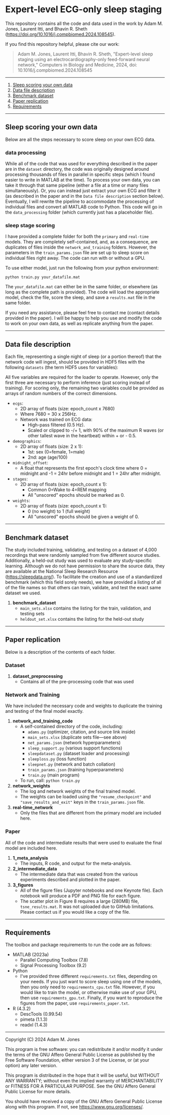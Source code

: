 # Expert-level ECG-only sleep staging

This repository contains all the code and data used in the work by Adam M. Jones, Laurent Itti, and Bhavin R. Sheth (<https://doi.org/10.1016/j.compbiomed.2024.108545>).

If you find this repository helpful, please cite our work:

> Adam M. Jones, Laurent Itti, Bhavin R. Sheth, "Expert-level sleep staging using an electrocardiography-only feed-forward neural network," Computers in Biology and Medicine, 2024, doi: 10.1016/j.compbiomed.2024.108545

---

1. [Sleep scoring your own data](#sleep-scoring-your-own-data)
2. [Data file description](#data-file-description)
3. [Benchmark dataset](#benchmark-dataset)
4. [Paper replication](#paper-replication)
5. [Requirements](#requirements)

---

## Sleep scoring your own data

Below are all the steps necessary to score sleep on your own ECG data.

### data processing

While all of the code that was used for everything described in the paper are in the `dataset` directory, the code was originally designed around processing thousands of files in parallel in specific steps (which I found easier to write in MATLAB at the time).
To process your own data, you can take it through that same pipeline (either a file at a time or many files simultaneously). Or, you can instead just extract your own ECG and filter it (as described in the paper and in the `Data file description` section below).
Eventually, I will rewrite the pipeline to accommodate the processing of individual files and convert all MATLAB code to Python. This code will go in the `data_processing` folder (which currently just has a placeholder file).

### sleep stage scoring

I have provided a complete folder for both the `primary` and `real-time` models. They are completely self-contained, and, as a consequence, are duplicates of files inside the `network_and_training` folders. However, the parameters in the `train_params.json` file are set up to sleep score on individual files right away. The code can run with or without a GPU.

To use either model, just run the following from your python environment:

```
python train.py your_datafile.mat
```

The `your_datafile.mat` can either be in the same folder, or elsewhere (as long as the complete path is provided). The code will load the appropriate model, check the file, score the sleep, and save a `results.mat` file in the same folder.

If you need any assistance, please feel free to contact me (contact details provided in the paper). I will be happy to help you use and modify the code to work on your own data, as well as replicate anything from the paper.

---

## Data file description

Each file, representing a single night of sleep (or a portion thereof) that the network code will ingest, should be provided in HDF5 files with the following `datasets` (the term HDF5 uses for variables):

All five variables are required for the loader to operate. However, only the first three are necessary to perform inference (just scoring instead of training). For scoring only, the remaining two variables could be provided as arrays of random numbers of the correct dimensions.

- `ecgs`:
  - 2D array of floats (size: epoch_count x 7680)
  - Where 7680 = 30 x 256Hz.
  - Network was trained on ECG data:
    - High-pass filtered (0.5 Hz).
    - Scaled or clipped to -/+ 1, with 90% of the maximum R waves (or other tallest wave in the heartbeat) within + or - 0.5.
- `demographics`:
  - 2D array of floats (size: 2 x 1):
    - 1st: sex (0=female, 1=male)
    - 2nd: age (age/100)
- `midnight_offset`:
  - A float that represents the first epoch's clock time where 0 = midnight and -1 = 24hr before midnight and 1 = 24hr after midnight.
- `stages`:
  - 2D array of floats (size: epoch_count x 1):
    - Common 0=Wake to 4=REM mapping
    - All "unscored" epochs should be marked as 0.
- `weights`:
  - 2D array of floats (size: epoch_count x 1):
    - 0 (no weight) to 1 (full weight)
    - All "unscored" epochs should be given a weight of 0.

---

## Benchmark dataset

The study included training, validating, and testing on a dataset of 4,000 recordings that were randomly sampled from five different source studies. Additionally, a held-out study was used to evaluate any study-specific learning. Although we do not have permission to share the source data, they are available at the National Sleep Research Resource (<https://sleepdata.org/>). To facilitate the creation and use of a standardized benchmark (which this field sorely needs), we have provided a listing of all of the file names so that others can train, validate, and test the exact same dataset we used.

1. **benchmark_dataset**
   - `main_sets.xlsx` contains the listing for the train, validation, and testing sets
   - `heldout_set.xlsx` contains the listing for the held-out study

---

## Paper replication

Below is a description of the contents of each folder.

### Dataset

1. **dataset_preprocessing**
   - Contains all of the pre-processing code that was used

### Network and Training

We have included the necessary code and weights to duplicate the training and testing of the final model exactly.

1. **network_and_training_code**
   - A self-contained directory of the code, including:
     - `adams.py` (optimizer, citation, and source link inside)
     - `main_sets.xlsx` (duplicate sets file—see above)
     - `net_params.json` (network hyperparameters)
     - `sleep_support.py` (various support functions)
     - `sleepdataset.py` (dataset loader and processing)
     - `sleeploss.py` (loss function)
     - `sleepnet.py` (network and batch collation)
     - `train_params.json` (training hyperparameters)
     - `train.py` (main program)
   - To run, call: `python train.py`
2. **network_weights**
   - The log and network weights of the final trained model.
   - The weights can be loaded using the `"resume_checkpoint"` and `"save_results_and_exit"` keys in the `train_params.json` file.
3. **real-time_network**
   - Only the files that are different from the primary model are included here.

### Paper

All of the code and intermediate results that were used to evaluate the final model are included here.

1. **1_meta_analysis**
   - The inputs, R code, and output for the meta-analysis.
2. **2_intermediate_data**
   - The intermediate data that was created from the various experiments described and plotted in the paper.
3. **3_figures**
   - All of the figure files (Jupyter notebooks and one Keynote file). Each notebook will produce a PDF and PNG file for each figure.
   - The scatter plot in Figure 8 requires a large (280MB) file, `tsne_results.mat`. It was not uploaded due to GitHub limitations. Please contact us if you would like a copy of the file.

---

## Requirements

The toolbox and package requirements to run the code are as follows:

- MATLAB (2023a)
  - Parallel Computing Toolbox (7.8)
  - Signal Processing Toolbox (9.2)
- Python
  - I've provided three different `requirements.txt` files, depending on your needs. If you just want to score sleep using one of the models, then you only need to `requirements_cpu.txt` file. However, if you would like to train the model, or otherwise make use of your GPU, then use `requirements_gpu.txt`. Finally, if you want to reproduce the figures from the paper, use `requirements_paper.txt`.
- R (4.3.2)
  - DescTools (0.99.54)
  - pimeta (1.1.3)
  - readxl (1.4.3)

---

Copyright (C) 2024 Adam M. Jones

This program is free software: you can redistribute it and/or modify
it under the terms of the GNU Affero General Public License as published
by the Free Software Foundation, either version 3 of the License, or
(at your option) any later version.

This program is distributed in the hope that it will be useful,
but WITHOUT ANY WARRANTY; without even the implied warranty of
MERCHANTABILITY or FITNESS FOR A PARTICULAR PURPOSE. See the
GNU Affero General Public License for more details.

You should have received a copy of the GNU Affero General Public License
along with this program. If not, see <https://www.gnu.org/licenses/>.
